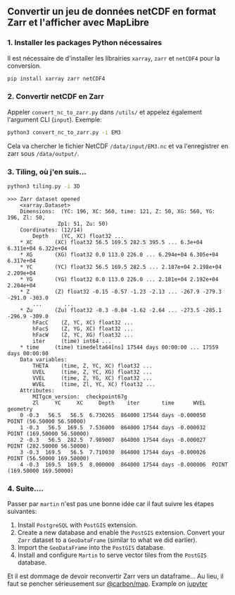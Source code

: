 ## Convertir un jeu de données netCDF en format Zarr et l'afficher avec MapLibre

### 1. Installer les packages Python nécessaires

Il est nécessaire de d'installer les librairies `xarray`, `zarr` et `netCDF4` pour la conversion.

``` bash
pip install xarray zarr netCDF4
```

### 2. Convertir netCDF en Zarr

Appeler `convert_nc_to_zarr.py` dans `/utils/` et appelez également l'argument CLI (`input`). Exemple:
``` bash
python3 convert_nc_to_zarr.py -i EM3
```

Cela va chercher le fichier NetCDF `/data/input/EM3.nc` et va l'enregistrer en zarr sous `/data/output/`.

### 3. Tiling, où j'en suis...

``` bash
python3 tiling.py -i 3D
```
```
>>> Zarr dataset opened
    <xarray.Dataset>
    Dimensions:  (YC: 196, XC: 560, time: 121, Z: 50, XG: 560, YG: 196, Zl: 50,
                Zp1: 51, Zu: 50)
    Coordinates: (12/14)
        Depth    (YC, XC) float32 ...
    * XC       (XC) float32 56.5 169.5 282.5 395.5 ... 6.3e+04 6.311e+04 6.322e+04
    * XG       (XG) float32 0.0 113.0 226.0 ... 6.294e+04 6.305e+04 6.317e+04
    * YC       (YC) float32 56.5 169.5 282.5 ... 2.187e+04 2.198e+04 2.209e+04
    * YG       (YG) float32 0.0 113.0 226.0 ... 2.181e+04 2.192e+04 2.204e+04
    * Z        (Z) float32 -0.15 -0.57 -1.23 -2.13 ... -267.9 -279.3 -291.0 -303.0
        ...       ...
    * Zu       (Zu) float32 -0.3 -0.84 -1.62 -2.64 ... -273.5 -285.1 -296.9 -309.0
        hFacC    (Z, YC, XC) float32 ...
        hFacS    (Z, YG, XC) float32 ...
        hFacW    (Z, YC, XG) float32 ...
        iter     (time) int64 ...
    * time     (time) timedelta64[ns] 17544 days 00:00:00 ... 17559 days 00:00:00
    Data variables:
        THETA    (time, Z, YC, XC) float32 ...
        UVEL     (time, Z, YC, XG) float32 ...
        VVEL     (time, Z, YG, XC) float32 ...
        WVEL     (time, Zl, YC, XC) float32 ...
    Attributes:
        MITgcm_version:  checkpoint67g
        Zl     YC     XC     Depth    iter       time      WVEL                     geometry
    0 -0.3   56.5   56.5  6.730265  864000 17544 days -0.000050    POINT (56.50000 56.50000)
    1 -0.3   56.5  169.5  7.536000  864000 17544 days -0.000032   POINT (169.50000 56.50000)
    2 -0.3   56.5  282.5  7.989007  864000 17544 days -0.000027   POINT (282.50000 56.50000)
    3 -0.3  169.5   56.5  7.710030  864000 17544 days -0.000026   POINT (56.50000 169.50000)
    4 -0.3  169.5  169.5  8.000000  864000 17544 days -0.000006  POINT (169.50000 169.50000)
````

### 4. Suite....

Passer par `martin` n'est pas une bonne idée car il faut suivre les étapes suivantes:
1. Install `PostgreSQL` with `PostGIS` extension.
2. Create a new database and enable the `PostGIS` extension.
Convert your `Zarr` dataset to a `GeoDataFrame` (similar to
what we did earlier).
1. Import the `GeoDataFrame` into the `PostGIS` database.
2. Install and configure `Martin` to serve vector tiles from the `PostGIS` database.

Et il est dommage de devoir reconvertir Zarr vers un dataframe... Au lieu, il faut se pencher sérieusement sur [@carbon/map](https://github.com/carbonplan/maps). Example on [jupyter](https://github.com/carbonplan/ndpyramid/blob/main/notebooks/demo.ipynb)
